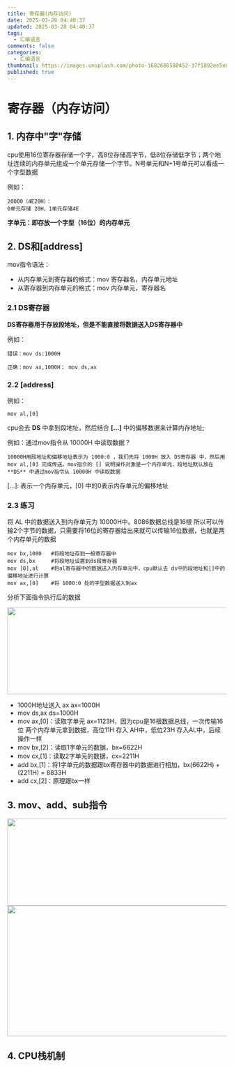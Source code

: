 ```yaml
---
title: 寄存器(内存访问)
date: 2025-03-28 04:40:37
updated: 2025-03-28 04:40:37
tags:
  - 汇编语言
comments: false
categories:
  - 汇编语言
thumbnail: https://images.unsplash.com/photo-1682686580452-37f1892ee5e8?crop=entropy&cs=srgb&fm=jpg&ixid=M3w2NDU1OTF8MHwxfHJhbmRvbXx8fHx8fHx8fDE3NDMxNTEyMzd8&ixlib=rb-4.0.3&q=85&w=1920&h=1080
published: true
---
```

# 寄存器（内存访问）

## 1. 内存中"字"存储

cpu使用16位寄存器存储一个字，高8位存储高字节，低8位存储低字节；两个地址连续的内存单元组成一个单元存储一个字节。N号单元和N+1号单元可以看成一个字型数据

例如：

```text
20000（4E20H）：
0单元存储 20H，1单元存储4E
```

**字单元：即存放一个字型（16位）的内存单元**

## 2. DS和[address]

mov指令语法：

- 从内存单元到寄存器的格式：mov 寄存器名，内存单元地址
- 从寄存器到内存单元的格式：mov 内存单元，寄存器名

### 2.1 DS寄存器

**DS寄存器用于存放段地址，但是不能直接将数据送入DS寄存器中**

例如：

```text
错误：mov ds:1000H

正确：mov ax,1000H； mov ds,ax
```

### 2.2 [address]

例如：

```text
mov al,[0]
```

cpu会去 **DS** 中拿到段地址，然后结合 **[...]** 中的偏移数据来计算内存地址;

例如：通过mov指令从 10000H 中读取数据？

```text
10000H用段地址和偏移地址表示为 1000:0 ，我们先将 1000H 放入 DS寄存器 中，然后用 mov al,[0] 完成传送。mov指令的 [] 说明操作对象是一个内存单元，段地址默认放在 **DS** 中通过mov指令从 10000H 中读取数据
```

\[...\]: 表示一个内存单元，\[0\] 中的0表示内存单元的偏移地址

### 2.3 练习

将 AL 中的数据送入到内存单元为 10000H中。8086数据总线是16根 所以可以传输2个字节的数据，只需要将16位的寄存器给出来就可以传输16位数据，也就是两个内存单元的数据

```text
mov bx,1000   #将段地址存到一般寄存器中
mov ds,bx     #将段地址设置到ds段寄存器
mov [0],al    #将al寄存器中的数据送入内存单元中，cpu默认去 ds中的段地址和[]中的偏移地址进行计算
mov ax,[0]    #将 1000:0 处的字型数据送入到ax
```

分析下面指令执行后的数据

<img src="https://cdn.jsdelivr.net/gh/hackerhaiJu/note-picture@main/note-picture/image-20211125171626050.png" style="width:1000px;height:200px">

- 1000H地址送入 ax   ax=1000H
- mov ds,ax  ds=1000H
- mov ax,[0]：读取字单元 ax=1123H，因为cpu是16根数据总线，一次传输16位 两个内存单元拿到数据，高位11H 存入 AH中，低位23H 存入AL中，后续操作一样
- mov bx,[2]：读取1字单元的数据，bx=6622H
- mov cx,[1]：读取2字单元的数据，cx=2211H
- add bx,[1]：将1字单元的数据跟bx寄存器中的数据进行相加，bx(6622H) + (2211H) = 8833H
- add cx,[2]：原理跟bx一样

## 3. mov、add、sub指令

<img src="https://cdn.jsdelivr.net/gh/a1424132610/note-picture@main/note-picture/image-20211125172440393.png" style="width:1000px;height:200px">

<img src="https://cdn.jsdelivr.net/gh/hackerhaiJu/note-picture@main/note-picture/image-20211125172511138.png" style="width:1000px;height:300px">

## 4. CPU栈机制

